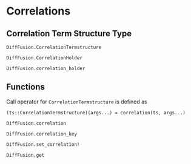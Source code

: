 # Correlations

## Correlation Term Structure Type

```@docs
DiffFusion.CorrelationTermstructure
```

```@docs
DiffFusion.CorrelationHolder
```

```@docs
DiffFusion.correlation_holder
```

## Functions

Call operator for `CorrelationTermstructure` is defined as

    (ts::CorrelationTermstructure)(args...) = correlation(ts, args...)

```@docs
DiffFusion.correlation
```


```@docs
DiffFusion.correlation_key
```

```@docs
DiffFusion.set_correlation!
```

```@docs
DiffFusion.get
```

